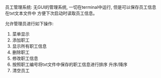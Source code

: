 员工管理系统:
无GUI的管理系统, 一切在terminal中运行, 但是可以保存员工信息在txt文本文件中
方便下次启动时读取员工信息。

允许管理员进行如下操作:
1. 菜单显示
2. 添加职工
3. 显示所有职工信息
4. 删除职工
5. 修改职工信息
6. 按照职工编号将txt文件中保存的职工信息进行排序 升序/降序
7. 清空员工 
